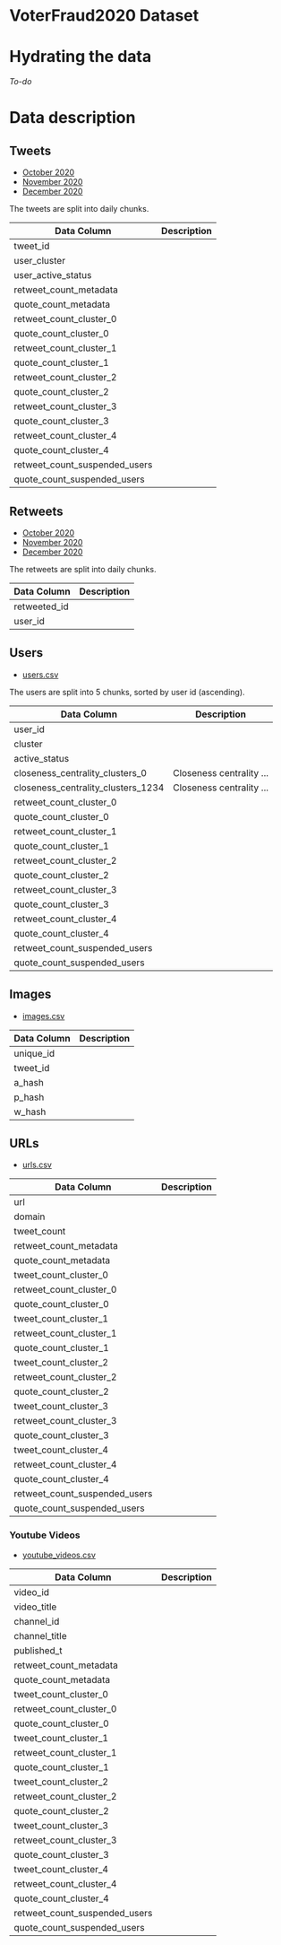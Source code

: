 # VoterFraud2020 Dataset

# Hydrating the data
_To-do_

# Data description

## Tweets

- [October 2020](data/tweets/2020-10)
- [November 2020](data/tweets/2020-11)
- [December 2020](data/tweets/2020-12)

The tweets are split into daily chunks.

| Data Column                       | Description |
| -------------                     | ------------- |
| tweet_id                          |   |
| user_cluster                      |   |
| user_active_status                |   |
| retweet_count_metadata            |   |
| quote_count_metadata              |   |
| retweet_count_cluster_0           |   |
| quote_count_cluster_0             |   |
| retweet_count_cluster_1           |   |
| quote_count_cluster_1             |   |
| retweet_count_cluster_2           |   |
| quote_count_cluster_2             |   |
| retweet_count_cluster_3           |   |
| quote_count_cluster_3             |   |
| retweet_count_cluster_4           |   |
| quote_count_cluster_4             |   |
| retweet_count_suspended_users     |   |
| quote_count_suspended_users       |   |

## Retweets

- [October 2020](data/retweets/2020-10)
- [November 2020](data/retweets/2020-11)
- [December 2020](data/retweets/2020-12)

The retweets are split into daily chunks.

| Data Column                       | Description |
| -------------                     | ------------- |
| retweeted_id                      |   |
| user_id                           |   |

## Users

- [users.csv](data/users/)

The users are split into 5 chunks, sorted by user id (ascending).

| Data Column                       | Description |
| -------------                     | ------------- |
| user_id                           |   |
| cluster                           |   |
| active_status                     |   |
| closeness_centrality_clusters_0   | Closeness centrality ...  |
| closeness_centrality_clusters_1234| Closeness centrality ...  |
| retweet_count_cluster_0           |   |
| quote_count_cluster_0             |   |
| retweet_count_cluster_1           |   |
| quote_count_cluster_1             |   |
| retweet_count_cluster_2           |   |
| quote_count_cluster_2             |   |
| retweet_count_cluster_3           |   |
| quote_count_cluster_3             |   |
| retweet_count_cluster_4           |   |
| quote_count_cluster_4             |   |
| retweet_count_suspended_users     |   |
| quote_count_suspended_users       |   |

## Images
- [images.csv](data/images.csv)

| Data Column                       | Description |
| -------------                     | ------------- |
| unique_id                         |   |
| tweet_id                          |   |
| a_hash                            |   |
| p_hash                            |   |
| w_hash                            |   |

## URLs
- [urls.csv](data/urls.csv)

| Data Column                       | Description |
| -------------                     | ------------- |
| url                               |   |
| domain                            |   |
| tweet_count                       |   |
| retweet_count_metadata            |   |
| quote_count_metadata              |   |
| tweet_count_cluster_0             |   |
| retweet_count_cluster_0           |   |
| quote_count_cluster_0             |   |
| tweet_count_cluster_1             |   |
| retweet_count_cluster_1           |   |
| quote_count_cluster_1             |   |
| tweet_count_cluster_2             |   |
| retweet_count_cluster_2           |   |
| quote_count_cluster_2             |   |
| tweet_count_cluster_3             |   |
| retweet_count_cluster_3           |   |
| quote_count_cluster_3             |   |
| tweet_count_cluster_4             |   |
| retweet_count_cluster_4           |   |
| quote_count_cluster_4             |   |
| retweet_count_suspended_users     |   |
| quote_count_suspended_users       |   |

### Youtube Videos
- [youtube_videos.csv](data/images.csv)

| Data Column                       | Description |
| -------------                     | ------------- |
| video_id                          |   |
| video_title                       |   |
| channel_id                        |   |
| channel_title                     |   |
| published_t                       |   |
| retweet_count_metadata            |   |
| quote_count_metadata              |   |
| tweet_count_cluster_0             |   |
| retweet_count_cluster_0           |   |
| quote_count_cluster_0             |   |
| tweet_count_cluster_1             |   |
| retweet_count_cluster_1           |   |
| quote_count_cluster_1             |   |
| tweet_count_cluster_2             |   |
| retweet_count_cluster_2           |   |
| quote_count_cluster_2             |   |
| tweet_count_cluster_3             |   |
| retweet_count_cluster_3           |   |
| quote_count_cluster_3             |   |
| tweet_count_cluster_4             |   |
| retweet_count_cluster_4           |   |
| quote_count_cluster_4             |   |
| retweet_count_suspended_users     |   |
| quote_count_suspended_users       |   |
